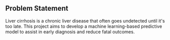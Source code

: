 ## Problem Statement
Liver cirrhosis is a chronic liver disease that often goes undetected until it's too late. 
This project aims to develop a machine learning-based predictive model to assist in early diagnosis and reduce fatal outcomes.
